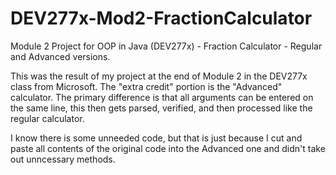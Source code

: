 # DEV277x-Mod2-FractionCalculator
Module 2 Project for OOP in Java (DEV277x) - Fraction Calculator - Regular and Advanced versions.

This was the result of my project at the end of Module 2 in the DEV277x class from Microsoft. The "extra credit" portion is the "Advanced" calculator. The primary difference is that all arguments can be entered on the same line, this then gets parsed, verified, and then processed like the regular calculator. 

I know there is some unneeded code, but that is just because I cut and paste all contents of the original code into the Advanced one and didn't take out unncessary methods.
